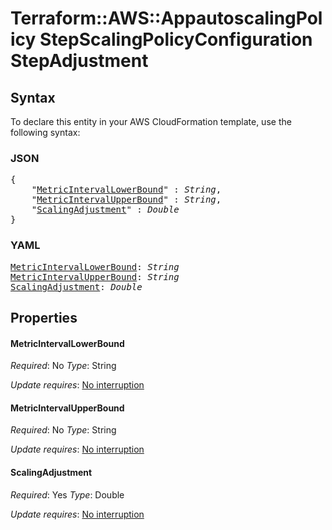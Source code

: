 # Terraform::AWS::AppautoscalingPolicy StepScalingPolicyConfiguration StepAdjustment

## Syntax

To declare this entity in your AWS CloudFormation template, use the following syntax:

### JSON

<pre>
{
    "<a href="#metricintervallowerbound" title="MetricIntervalLowerBound">MetricIntervalLowerBound</a>" : <i>String</i>,
    "<a href="#metricintervalupperbound" title="MetricIntervalUpperBound">MetricIntervalUpperBound</a>" : <i>String</i>,
    "<a href="#scalingadjustment" title="ScalingAdjustment">ScalingAdjustment</a>" : <i>Double</i>
}
</pre>

### YAML

<pre>
<a href="#metricintervallowerbound" title="MetricIntervalLowerBound">MetricIntervalLowerBound</a>: <i>String</i>
<a href="#metricintervalupperbound" title="MetricIntervalUpperBound">MetricIntervalUpperBound</a>: <i>String</i>
<a href="#scalingadjustment" title="ScalingAdjustment">ScalingAdjustment</a>: <i>Double</i>
</pre>

## Properties

#### MetricIntervalLowerBound

_Required_: No
_Type_: String

_Update requires_: [No interruption](https://docs.aws.amazon.com/AWSCloudFormation/latest/UserGuide/using-cfn-updating-stacks-update-behaviors.html#update-no-interrupt)

#### MetricIntervalUpperBound

_Required_: No
_Type_: String

_Update requires_: [No interruption](https://docs.aws.amazon.com/AWSCloudFormation/latest/UserGuide/using-cfn-updating-stacks-update-behaviors.html#update-no-interrupt)

#### ScalingAdjustment

_Required_: Yes
_Type_: Double

_Update requires_: [No interruption](https://docs.aws.amazon.com/AWSCloudFormation/latest/UserGuide/using-cfn-updating-stacks-update-behaviors.html#update-no-interrupt)

